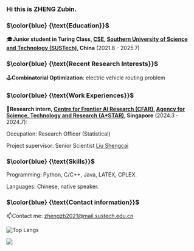 ### Hi this is ZHENG Zubin.

### $\color{blue} {\text{Education}}$ 

🎓**Junior student in Turing Class, [CSE](https://cse.sustech.edu.cn/), [Southern University of Science and Technology (SUSTech)](https://www.sustech.edu.cn/), China** (2021.8 - 2025.7)

### $\color{blue} {\text{Recent Research Interests}}$ 

🕹️**Combinatorial Optimization**: electric vehicle routing problem

### $\color{blue} {\text{Work Experiences}}$

🌱**Research intern, [Centre for Frontier AI Research (CFAR)](https://www.a-star.edu.sg/cfar), [Agency for Science, Technology and Research (A*STAR)](https://www.a-star.edu.sg/), Singapore** (2024.3 - 2024.7): 

Occupation: Research Officer (Statistical)

Project supervisor: Senior Scientist [Liu Shengcai](https://senshinel.github.io/) 



### $\color{blue} {\text{Skills}}$

Programming: Python, C/C++, Java, LATEX, CPLEX.

Languages: Chinese, native speaker.

### $\color{blue} {\text{Contact information}}$

📫Contact me: zhengzb2021@mail.sustech.edu.cn

<!--
**0SliverBullet/0SliverBullet** is a ✨ _special_ ✨ repository because its `README.md` (this file) appears on your GitHub profile.


Thesis supervisor: Professor [Pietro Simone Oliveto](https://peteroliveto.github.io/)


### $\color{blue} {\text{Professional Service}}$

🔭**Teaching Assistant**:

[CS301 Embedded System and Microcomputer Principle](https://github.com/0SliverBullet/CS301-Embedded-System-and-Microcomputer-Principle), SUSTech, China (2023.9 - 2024.1)

CS104 Introduction to Mathematical Logic, SUSTech, China (2022.9 - 2022.12, 2023.2 - 2023.6)

CS108 Introduction to Mathematical Logic (H), SUSTech, China (2023.2 - 2023.6)

### $\color{blue} {\text{Awards and Honors}}$

**Excellent Student Teaching Assistant**, Fall semester 2023, CSE, SUSTech (2024.1)

**First Prize**, National University Mathematical Contest in Modeling, Chinese Society of Industry and Applied Mathematics (CSIAM) (2022.10) 

Here are some ideas to get you started:

-  I’m currently working on ...
- 🌱 I’m currently learning ...
- 👯 I’m looking to collaborate on ...
- 🤔 I’m looking for help with ...
- 💬 Ask me about ...
- 📫 How to reach me: ...
- 😄 Pronouns: ...
- ⚡ Fun fact: ...
- 🌱Currently working on ... Lab, supervised by ...
- 🕹️Course list: 
- 


[![Anurag's GitHub stats](https://github-readme-stats.vercel.app/api?username=0SliverBullet)](https://github.com/anuraghazra/github-readme-stats)

-->


![Top Langs](https://github-readme-stats.vercel.app/api/top-langs/?username=0SliverBullet&layout=compact)

![](https://komarev.com/ghpvc/?username=0SliverBullet&color=green)
